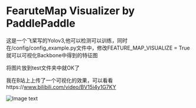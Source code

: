 # FearuteMap Visualizer by PaddlePaddle

这是一个飞桨写的Yolov3,他可以检测可以训练，同时在/config/config_example.py文件中，修改FEATURE_MAP_VISUALIZE = True就可以可视化Backbone中得到的特征图

将图片放到test文件夹中就OK了

我在B站上上传了一个可视化的效果，可以看看https://www.bilibili.com/video/BV15i4y1G7KY


![Image text](https://github.com/liuchangji/Darknet53_Featuremap_Visualizer_by_PaddlePaddle/blob/master/test/2008_000048.jpg)
